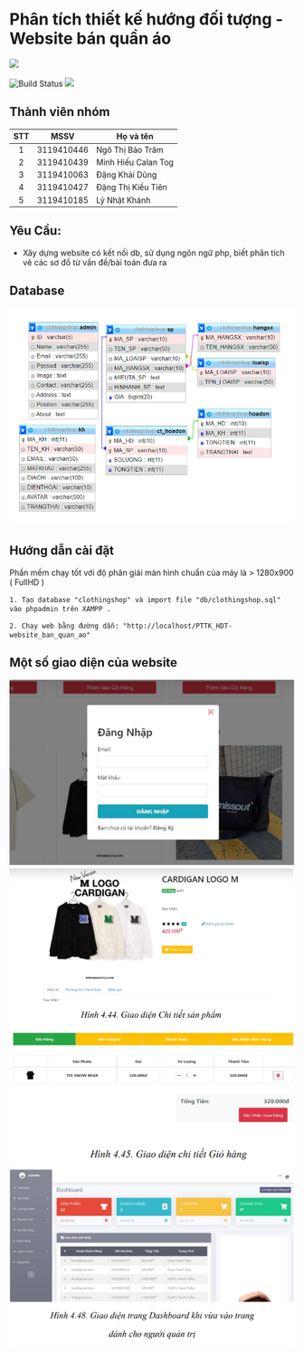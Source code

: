 # Phân tích thiết kế hướng đối tượng - Website bán quần áo

![](<https://upload.wikimedia.org/wikipedia/commons/thumb/2/27/PHP-logo.svg/2560px-PHP-logo.svg.png>)

![Build Status](https://travis-ci.org/joemccann/dillinger.svg?branch=master) ![](https://img.shields.io/github/tag/pandao/editor.md.svg)

## Thành viên nhóm

| STT |    MSSV    | Họ và tên             |
| :-: | :--------: | --------------------- |
|  1  | 3119410446 | Ngô Thị Bảo Trâm          |
|  2  | 3119410439 | Minh Hiếu Calan Tog   |
|  3  | 3119410063 | Đặng Khải Dũng   |
|  4  | 3119410427 | Đặng Thị Kiều Tiên   |
|  5  | 3119410185 | Lý Nhật Khánh   |

## Yêu Cầu:

- Xây dựng website có kết nối db, sử dụng ngôn ngữ php, biết phân tích vẽ các sơ đồ từ vấn đề/bài toán đưa ra <br/>

## Database

![img.png](imgReadme/img.png)


## Hướng dẫn cài đặt

Phần mềm chạy tốt với độ phân giải màn hình chuẩn của máy là > 1280x900 ( FullHD )

```
1. Tạo database "clothingshop" và import file "db/clothingshop.sql" vào phpadmin trên XAMPP .
```

```
2. Chạy web bằng đường dẫn: "http://localhost/PTTK_HDT-website_ban_quan_ao"
```

## Một số giao diện của website

![img2.png](imgReadme/img2.png)
![img3.png](imgReadme/img3.png)
![img4.png](imgReadme/img4.png)
![img5.png](imgReadme/img5.png)
